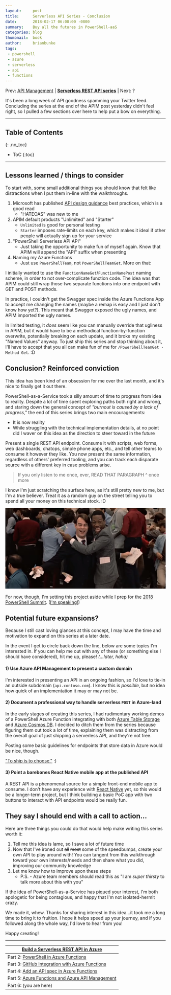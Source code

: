 ```yaml
---
layout:     post
title:      Serverless API Series - Conclusion
date:       2018-02-17 06:00:00 -0800
summary:    Buy all the futures in PowerShell-aaS
categories: blog
thumbnail:  book
author:     brianbunke
tags:
 - powershell
 - azure
 - serverless
 - api
 - functions
---
```


Prev: [API Management] \| **[Serverless REST API series]** \| Next: ?

It's been a long week of API goodness spamming your Twitter feed. Concluding the series at the end of the APIM post yesterday didn't feel right, so I pulled a few sections over here to help put a bow on everything.

---

## Table of Contents
{: .no_toc}

- ToC
{:toc}

---

## Lessons learned / things to consider

To start with, some small additional things you should know that felt like distractions when I put them in-line with the walkthroughs.

1. Microsoft has published [API design guidance] best practices, which is a good read
    - "HATEOAS" was new to me
2. APIM default products "Unlimited" and "Starter"
    - `Unlimited` is good for personal testing
    - `Starter` imposes rate-limits on each key, which makes it ideal if other people will actually sign up for your service
3. "PowerShell Serverless API API"
    - Just taking the opportunity to make fun of myself again. Know that APIM will append the "API" suffix when presenting
4. Naming my Azure Functions
    - Just use `PowerShellTeam`, not `PowerShellTeamGet`. More on that:

I initially wanted to use the `FunctionNameGet`/`FunctionNamePost` naming scheme, in order to not over-complicate function code. The idea was that APIM could still wrap those two separate functions into one endpoint with GET and POST methods.

In practice, I couldn't get the Swagger spec inside the Azure Functions App to accept me changing the names (maybe a remap is easy and I just don't know how yet?). This meant that Swagger exposed the ugly names, and APIM imported the ugly names.

In limited testing, it _does_ seem like you can manually override that ugliness in APIM, but it would have to be a methodical function-by-function overwrite, potentially breaking on each update, and it broke my existing "Named Values" anyway. To just ship this series and stop thinking about it, I'll have to accept that you all can make fun of me for `/PowerShellTeamGet -Method Get`. :D

## Conclusion? Reinforced conviction

This idea has been kind of an obsession for me over the last month, and it's nice to finally get it out there.

PowerShell-as-a-Service took a silly amount of time to progress from idea to reality. Despite a lot of time spent exploring paths both right and wrong, and staring down the general concept of _"burnout is caused by a lack of progress,"_ the end of this series brings two main encouragements:

- It is now reality
- While struggling with the technical implementation details, at no point did I waver on this idea as the direction to steer toward in the future

Present a single REST API endpoint. Consume it with scripts, web forms, web dashboards, chatops, simple phone apps, etc., and tell other teams to consume it however they like. You now present the same information, regardless of others' preferred tooling, and you can track each disparate source with a different key in case problems arise.

> If you only listen to me once, ever, READ THAT PARAGRAPH ^ once more

I know I'm just scratching the surface here, as it's still pretty new to me, but I'm a true believer. Treat it as a random guy on the street telling you to spend all your money on this technical stock. :D

[![tradingplaces](/images/APIConclusionSplash.jpg)](/images/APIConclusionSplash.jpg)

For now, though, I'm setting this project aside while I prep for the [2018 PowerShell Summit]. ([I'm speaking!])

## Potential future expansions?

Because I still cast loving glances at this concept, I may have the time and motivation to expand on this series at a later date.

In the event I get to circle back down the line, below are some topics I'm interested in. If you can help me out with any of these (or something else I should have considered), hit me up, please! _(...later, haha)_

#### 1) Use Azure API Management to present a custom domain

I'm interested in presenting an API in an ongoing fashion, so I'd love to tie-in an outside subdomain (`api.contoso.com`). I know this is _possible_, but no idea how quick of an implementation it may or may not be.

#### 2) Document a professional way to handle serverless `POST` in Azure-land

In the early stages of creating this series, I had rudimentary working demos of a PowerShell Azure Function integrating with both [Azure Table Storage] and [Azure Cosmos DB]. I decided to ditch them from the series because figuring them out took a lot of time, explaining them was distracting from the overall goal of just shipping a serverless API, and they're not free.

Posting some basic guidelines for endpoints that store data in Azure would be nice, though.

["To ship is to choose."] :)

#### 3) Point a barebones React Native mobile app at the published API

A REST API is a phenomenal source for a simple front-end mobile app to consume. I don't have any experience with [React Native] yet, so this would be a longer-term project, but I think building a basic PoC app with two buttons to interact with API endpoints would be really fun.

## They say I should end with a call to action...

Here are three things you could do that would help make writing this series worth it:

1. Tell me this idea is lame, so I save a lot of future time
2. Now that I've ironed out ~~all~~ ~~most~~ some of the speedbumps, create your own API to play around with! You can tangent from this walkthrough toward your own interests/needs and then share what you did, improving our community knowledge
3. Let me know how to improve upon these steps
    - P.S. - Azure team members should read this as "I am _super thirsty_ to talk more about this with you"

If the idea of PowerShell-as-a-Service has piqued your interest, I'm both apologetic for being contagious, and happy that I'm not isolated-hermit crazy.

We made it, whew. Thanks for sharing interest in this idea...it took me a long time to bring it to fruition. I hope it helps speed up your journey, and if you followed along the whole way, I'd love to hear from you!

Happy creating!

---

|[Build a Serverless REST API in Azure]|
|---|
| Part 2: [PowerShell in Azure Functions] |
| Part 3: [GitHub Integration with Azure Functions] |
| Part 4: [Add an API spec in Azure Functions] |
| Part 5: [Azure Functions and Azure API Management] |
| Part 6: (you are here) |



[API design guidance]: https://docs.microsoft.com/en-us/azure/architecture/best-practices/api-design

[2018 PowerShell Summit]: https://powershelldevopsglobalsummit2018.sched.com/
[I'm speaking!]: https://powershelldevopsglobalsummit2018.sched.com/event/CrVR/how-to-love-unit-testing
[Azure Table Storage]: https://azure.microsoft.com/en-us/services/storage/tables/
[Azure Cosmos DB]: https://docs.microsoft.com/en-us/azure/cosmos-db/introduction
["To ship is to choose."]: http://www.jsnover.com/blog/2011/12/18/iranian-drone-hack-and-technical-debt/
[React Native]: https://facebook.github.io/react-native/

[Serverless REST API series]:               /blog/2018/02/26/serverless-api-in-azure/
[Build a Serverless REST API in Azure]:     /blog/2018/02/26/serverless-api-in-azure/
[PowerShell in Azure Functions]:            /blog/2018/02/27/powershell-in-azure-functions/
[GitHub Integration with Azure Functions]:  /blog/2018/02/28/github-integration-with-azure-functions/
[Add an API spec in Azure Functions]:       /blog/2018/03/01/azure-functions-swagger-spec/
[API Management]:                           /blog/2018/03/02/azure-functions-api-management/
[Azure Functions and Azure API Management]: /blog/2018/03/02/azure-functions-api-management/
